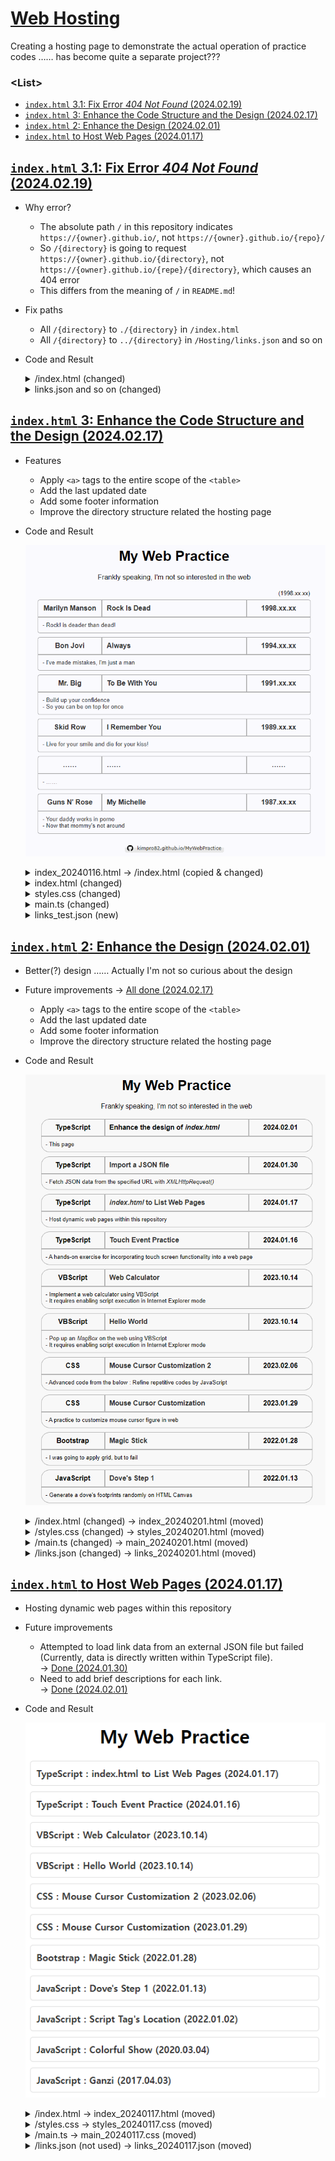 # [Web Hosting](../README.md#※-web-hosting)

Creating a hosting page to demonstrate the actual operation of practice codes …… has become quite a separate project???


### \<List>

- [`index.html` 3.1: Fix Error *404 Not Found* (2024.02.19)](#indexhtml-31-fix-error-404-not-found-20240219)
- [`index.html` 3: Enhance the Code Structure and the Design (2024.02.17)](#indexhtml-3-enhance-the-code-structure-and-the-design-20240217)
- [`index.html` 2: Enhance the Design (2024.02.01)](#indexhtml-2-enhance-the-design-20240201)
- [`index.html` to Host Web Pages (2024.01.17)](#indexhtml-to-host-web-pages-20240117)


## [`index.html` 3.1: Fix Error *404 Not Found* (2024.02.19)](#list)

- Why error?
  - The absolute path `/` in this repository indicates `https://{owner}.github.io/`, not `https://{owner}.github.io/{repo}/`
  - So `/{directory}` is going to request `https://{owner}.github.io/{directory}`, not `https://{owner}.github.io/{repe}/{directory}`, which causes an 404 error
  - This differs from the meaning of `/` in `README.md`!
- Fix paths
  - All `/{directory}` to `./{directory}` in `/index.html`
  - All `/{directory}` to `../{directory}` in `/Hosting/links.json` and so on
- Code and Result
  <details>
    <summary>/index.html (changed)</summary>

  ```html
      ……
      <meta http-equiv="refresh" content="0;url=./Hosting/index.html">  
      ……
  ```
  </details>
  <details>
    <summary>links.json and so on (changed)</summary>

  ```ts
      ……
      "url": "../Hosting/index_20240201.html",
      ……
  ```
  </details>


## [`index.html` 3: Enhance the Code Structure and the Design (2024.02.17)](#list)

- Features
  - Apply `<a>` tags to the entire scope of the `<table>`
  - Add the last updated date
  - Add some footer information
  - Improve the directory structure related the hosting page
- Code and Result

  ![index.html_3](./Images/index.html_3.gif)

  <details>
    <summary>index_20240116.html → /index.html (copied & changed)</summary>

  ```html
  ……
      <meta http-equiv="refresh" content="0;url=/Hosting/index.html">
      <title>(just for redirecting)</title>
  ……
  ```
  </details>
  <details>
    <summary>index.html (changed)</summary>

  ```html
  ……

  <body>
    <!-- Header section with h1 element -->
    <div>
      <h1>My Web Practice</h1>
      <!-- Introductory text -->
      Frankly speaking, I'm not so interested in the web
    </div>

    <!-- Container for the recent update date -->
    <div class="date-container" id="dateContainer"></div>

    <!-- Container for links -->
    <div class="links-container" id="linksContainer"></div>

    <!-- Footer section -->
    <footer>
      <p>
        <!-- GitHub link with badge -->
        <a href="https://github.com/kimpro82/MyWebPractice/" target="_blank">
          <img src="https://img.shields.io/badge/kimpro82.github.io/MyWebPractice-svg?logo=github&logoColor=black&color=white&&labelColor=white" alt="GitHub Repository">
        </a>
      </p>
    </footer>
  </body>

  ……
  ```
  </details>
  <details>
    <summary>styles.css (changed)</summary>

  ```css
  /* Styling for date-container element with right alignment */
  .date-container {
    margin-top: 20px;                     /* Add top margin */
    text-align: right;                    /* Align text to the right */
    width: 94.5%;                         /* Set width */
    font-size: smaller;                   /* Set smaller font size */
  }
  ```
  ```css
  /* Flex container for links with space-around justification */
  .links-container {
    margin-top: 5px;                      /* Add margin to separate from h1 */
    ……
  }
  ```
  ```css
  /* Styling for each link item with border, width, margin, and background color */
  .link-item {
    ……
    border-radius: 5px;                   /* Add border radius */
    ……
    margin-bottom: 5px;                   /* Add bottom margin */
    background-color: ghostwhite;         /* Set background color */
  }
  ```
  ```css
  /* Set width for tables */
  table {
    width: 100%;
  }
  ```
  ```css
  .category-cell {
    ……
    border-top-left-radius: 5px;          /* Rounded top-left border */
  }

  ……

  /* Styling for date cell with maximum width and rounded border */
  .date-cell {
    ……
    border-top-right-radius: 5px;         /* Rounded top-right border */
  }

  ……

  /* Styling for comment cell with left text alignment, rounded borders, and smaller font size */
  .comment-cell {
    ……
    border-bottom-left-radius: 5px;       /* Rounded bottom-left border */
    border-bottom-right-radius: 5px;      /* Rounded bottom-right border */
    ……
  }
  ```
  ```css
  /* Hover effect for link items with scale transformation and background color change */
  .link-item:hover {
    ……
    background-color: lavender;           /* Change background color on hover */
  }
  ```
  </details>
  <details>
    <summary>main.ts (changed)</summary>

  ```ts
  /**
   * Adds the recent update date to the top right corner of the links container.
   * @param {string} date The recent update date to be displayed.
   */
  const addRecentUpdate = (date: string) => {
    const linksContainer = document.getElementById("dateContainer");
    linksContainer.textContent = `(${date})`;
  };
  ```
  ```ts
  const renderTable = (linksData: Link[]) => {
    ……

    // Iterate over each link data
    linksData.forEach((link) => {
      ……
      titleCell.innerHTML = `${link.title}`;
      ……

      // Create an anchor element to wrap the table and provide link functionality
      const linkElement = document.createElement("a");
      linkElement.className = "link-item";
      linkElement.href = link.url;
      linkElement.target = link.url.length > 0 ? "_blank" : "_self";              // Open in new tab if URL exists; Cool!
      linkElement.appendChild(table);

      // Append the link element to the links container
      linksContainer.appendChild(linkElement);
    });
  };
  ```
  </details>
  <details>
    <summary>links_test.json (new)</summary>

  ```json
  [
    {
      "category": "Marilyn Manson",
      "title": "Rock Is Dead",
      "date": "1998.xx.xx",
      "url": "https://youtu.be/vEc9nXErU-Y",
      "comment": "- Rock! is deader than dead!"
    },
    {
      "category": "Bon Jovi",
      "title": "Always",
      "date": "1994.xx.xx",
      "url": "https://youtu.be/9BMwcO6_hyA",
      "comment": "- I've made mistakes, I'm just a man"
    },
    {
      "category": "Mr. Big",
      "title": "To Be With You",
      "date": "1991.xx.xx",
      "url": "https://youtu.be/L6-uJLteKek",
      "comment": "- Build up your confidence<br>- So you can be on top for once"
    },
    {
      "category": "Skid Row",
      "title": "I Remember You",
      "date": "1989.xx.xx",
      "url": "https://youtu.be/qjuEXKwnkLE",
      "comment": "- Live for your smile and die for your kiss!"
    },
    {
      "category": "……",
      "title": "……",
      "date": "……",
      "url": "",
      "comment": "- ……"
    },
    {
      "category": "Guns N' Rose",
      "title": "My Michelle",
      "date": "1987.xx.xx",
      "url": "https://youtu.be/PGtgO65vMLM",
      "comment": "- Your daddy works in porno<br>- Now that mommy's not around"
    }
  ]
  ```
  </details>


## [`index.html` 2: Enhance the Design (2024.02.01)](#list)

- Better(?) design …… Actually I'm not so curious about the design
- Future improvements → [All done (2024.02.17)](#indexhtml-3-enhance-the-code-structure-and-the-design-20240217)
  - Apply `<a>` tags to the entire scope of the `<table>`
  - Add the last updated date
  - Add some footer information
  - Improve the directory structure related the hosting page
- Code and Result

  ![index.html_2](./Images/index.html_2.gif)

  <details>
    <summary>/index.html (changed) → index_20240201.html (moved)</summary>

  ```html
  ……

  <body>
    <div>
      ……
      Frankly speaking, I'm not so interested in the web
    </div>

    ……
  </body>

  ……
  ```
  </details>
  <details>
    <summary>/styles.css (changed) → styles_20240201.html (moved)</summary>

  ```css
  /* Body styling for center alignment, width constraints, and font family */
  body {
    text-align: center;
    max-width: 700px;
    min-width: 600px;
    margin: auto;                         /* External margin for center alignment */
    font-family: Arial, sans-serif;
  }
  ```
  ```css
  /* Styling for h1 element with top margin */
  h1 {
    margin-top: 20px;                     /* Add top margin to h1 element */
  }

  /* Flex container for links with space-around justification */
  .links-container {
    margin-top: 20px;                     /* Add margin to separate from h1 */
    display: flex;
    flex-wrap: wrap;
    justify-content: space-around;        /* Arrange items with space around */
  }
  ```
  ```css
  /* Styling for each link item with border, width, margin, and background color */
  .link-item {
    border-collapse: collapse;
    border-radius: 20px;
    width: 90%;
    margin: 0;
    margin-bottom: 10px;
    background-color: whitesmoke;         /* Set background color */
  }
  ```
  ```css
  /* Styling for table cells with border, margin, padding, width, and hover effect */
  td {
    border: 1px solid darkgray;           /* Add border to cells */
    margin: 0;
    padding: 10px;                        /* Add padding to cells */
    width: 100%;
    transition: transform 0.3s ease;      /* Smooth hover effect */
  }
  ```
  ```css
  /* Flex container for the first row with bold text */
  .row1 {
    display: flex;
    font-weight: bold;                    /* Set text to bold */
  }

  /* Styling for category cell with maximum width and rounded border */
  .category-cell {
    max-width: 20%;
    border-top-left-radius: 20px;         /* Rounded top-left border */
  }

  /* Styling for title cell with flex-grow and left text alignment */
  .title-cell {
    flex-grow: 1;                         /* Allow title cell to grow */
    text-align: left;                     /* Left-align text in title cell */
  }

  /* Styling for date cell with maximum width and rounded border */
  .date-cell {
    max-width: 20%;
    border-top-right-radius: 20px;        /* Rounded top-right border */
  }
  ```
  ```css
  .row2 {
    display: flex;                        /* Display second row as a flex container */
  }

  /* Styling for comment cell with left text alignment, rounded borders, and smaller font size */
  .comment-cell {
    flex-grow: 1;                         /* Allow comment cell to grow */
    border-bottom-left-radius: 20px;      /* Rounded bottom-left border */
    border-bottom-right-radius: 20px;     /* Rounded bottom-right border */
    text-align: left;                     /* Left-align text in comment cell */
    font-size: smaller;                   /* Set smaller font size */
  }
  ```
  ```css
  /* Hover effect for link items with scale transformation and background color change */
  .link-item:hover {
    transform: scale(1.05);               /* Enlarge on hover */
    background-color: papayawhip;         /* Change background color on hover */
  }
  ```
  ```css
  /* Styling for anchor (link) with no text decoration and default color */
  a {
    text-decoration: none;                /* Remove underline from links */
    color: #333;                          /* Set default link color */
  }
  ```
  </details>
  <details>
    <summary>/main.ts (changed) → main_20240201.html (moved)</summary>

  ```ts
  // Interface representing the structure of each link data
  interface Link {
    category: string;
    ……
    date: string;
    ……
  }
  ```
  ```ts
  // Function to fetch link data from links.json using XMLHttpRequest
  const fetchData = () => {
    ……

    xhr.onload = function () {
      if (xhr.status === 200) {
        ……
        renderTable(linksData);
      } ……
    };

    ……
  };
  ```
  ```ts
  // Function to render the link data into tables and append them to the linksContainer
  const renderTable = (linksData: Link[]) => {
    const linksContainer = document.getElementById("linksContainer");

    linksData.forEach((link) => {
      // Create a new table for each link
      const table = document.createElement("table");
      table.classList.add("link-item");

      // Create the first row of the table
      const row1 = document.createElement("tr");
      row1.classList.add("row1");

      // Create cells for category, title, and date
      const categoryCell = document.createElement("td");
      const titleCell = document.createElement("td");
      const dateCell = document.createElement("td");

      // Add appropriate class names to the cells
      categoryCell.classList.add("category-cell");
      titleCell.classList.add("title-cell");
      dateCell.classList.add("date-cell");

      // Populate cell content with link data
      categoryCell.textContent = link.category;
      if (link.url.length > 0) {
        titleCell.innerHTML = `<a href="${link.url}" target="_blank">${link.title}</a>`;
      } else {
        titleCell.innerHTML = `${link.title}`;
      }
      dateCell.textContent = link.date;

      // Append cells to the first row
      row1.appendChild(categoryCell);
      row1.appendChild(titleCell);
      row1.appendChild(dateCell);

      // Append the first row to the table
      table.appendChild(row1);

      // Check if the link has a comment, and if so, create a second row for it
      if (link.comment.length > 0) {
        const row2 = document.createElement("tr");
        const commentCell = document.createElement("td");

        // Add appropriate class name to the comment cell
        row2.classList.add("row2");
        commentCell.classList.add("comment-cell");

        // Set colspan to cover all three columns in the second row
        commentCell.setAttribute("colspan", "3");

        // Populate cell content with link comment
        commentCell.innerHTML = `${link.comment}`;

        // Append the comment cell to the second row
        row2.appendChild(commentCell);

        // Append the second row to the table
        table.appendChild(row2);
      }

      // Append the table to the linksContainer
      linksContainer.appendChild(table);

      // The commented-out section below was an alternative approach but is currently not used in the code.

      // if (link.url.length > 0) {
      //   const linkForTable = document.createElement("a");
      //   // linkForTable.classList.add("link-item");
      //   linkForTable.href = link.url;
      //   linkForTable.target = "_blank";
      //   linkForTable.appendChild(table);
      //   linksContainer.appendChild(linkForTable);
      // } else {
      //   table.classList.add("link-item");
      //   linksContainer.appendChild(table);
      // }
    });
  };
  ```
  </details>
  <details>
    <summary>/links.json (changed) → links_20240201.html (moved)</summary>

  ```json
  [
    {
      "category": "TypeScript",
      "title": "Enhance the design of <i>index.html</i>",
      "date": "2024.02.01",
      "url": "",
      "comment": "- This page"
    },
    {
      "category": "TypeScript",
      "title": "Import a JSON file",
      "date": "2024.01.30",
      "url": "../TypeScript/ImportJSON.html",
      "comment": "- Fetch JSON data from the specified URL with <i>XMLHttpRequest()</i>"
    },
    ……
    {
      "category": "JavaScript",
      "title": "Ganzi",
      "date": "2017.04.03",
      "url": "../JavaScript/Ganzi.html",
      "comment": "- An initial Javascript practice"
    }
  ]
  ```
  </details>



## [`index.html` to Host Web Pages (2024.01.17)](#list)

- Hosting dynamic web pages within this repository
- Future improvements
  - Attempted to load link data from an external JSON file but failed (Currently, data is directly written within TypeScript file).  
    → [Done (2024.01.30)](/TypeScript/README.md#import-a-json-file-20240130)
  - Need to add brief descriptions for each link.  
    → [Done (2024.02.01)](#indexhtml-2-enhance-the-design-20240201)
- Code and Result

  ![index.html](./Images/index.html.PNG)

  <details>
    <summary>/index.html → index_20240117.html (moved)</summary>

  ```html
  <!DOCTYPE html>

  <html lang="en">

  <head>
    <meta charset="UTF-8">
    <meta name="viewport" content="width=device-width, initial-scale=1.0">
    <link rel="stylesheet" href="styles_20240117.css">
    <script defer src="main_20240117.js"></script>
    <title>kimpro82.github.io - MyWebPractice</title>
  </head>

  <body>
    <div>
      <h1>My Web Practice</h1>
    </div>

    <div class="links-container" id="linksContainer"></div>
  </body>

  </html>
  ```
  </details>
  <details>
    <summary>/styles.css → styles_20240117.css (moved)</summary>

  ```css
  body {
    display: flex;
    flex-direction: column;
    align-items: center;
    justify-content: flex-start;
    min-height: 100vh;
    margin: 0;
    }
  ```
  ```css
    .links-container {
      max-width: 500px;
      width: 100%;
    }
  ```
  ```css
    .link-item {
      margin-bottom: 10px;
    }
  ```
  ```css
    .link-item a {
      text-decoration: none;
      color: #333;
      font-weight: bold;
      display: block;
      padding: 10px;
      background-color: #fff;
      border: 1px solid #ddd;
      border-radius: 5px;
      transition: background-color 0.3s;
    }
  ```
  ```css
    .link-item a:hover {
      background-color: #f0f0f0;
    }
  ```
  </details>
  <details>
    <summary>/main.ts → main_20240117.css (moved)</summary>

  ```ts
  interface Link {
    title: string;
    url: string;
    comment: string;
  }

  const linksData: Link[] = [
    {
      title: 'TypeScript : index.html to List Web Pages (2024.01.17)',
      url: '',
      comment: 'This page'
    },
    ……
    {
      title: 'JavaScript : Ganzi (2017.04.03)',
      url: '../JavaScript/Ganzi.html',
      comment: ''
    }
  ];
  ```
  ```ts
  document.addEventListener('DOMContentLoaded', () => {
    const linksContainer = document.getElementById('linksContainer');

    if (linksContainer) {
      linksData.forEach((link: { title: string, url: string }) => {
        const linkItem = document.createElement('div');
        linkItem.classList.add('link-item');

        const linkAnchor = document.createElement('a');
        linkAnchor.href = link.url;
        linkAnchor.textContent = link.title;
        linkAnchor.target = '_blank';

        linkItem.appendChild(linkAnchor);
        linksContainer.appendChild(linkItem);
      });
    }
  });
  ```

  </details>
  <details>
    <summary>/links.json (not used) → links_20240117.json (moved)</summary>

  ```ts
  [
    {
      "title": "TypeScript : index.html to List Web Pages (2024.01.17)",
      "url": "",
      "comment": "This page"
    },
    ……
    {
      "title": "JavaScript : Ganzi (2017.04.03)",
      "url": "./JavaScript/Ganzi.html",
      "comment": ""
    }
  ]
  ```
  </details>

